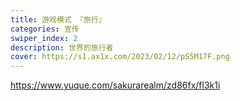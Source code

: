 ```yaml
---
title: 游戏模式 『旅行』
categories: 宣传
swiper_index: 2
description: 世界的旅行者
cover: https://s1.ax1x.com/2023/02/12/pS5M17F.png
---
```


https://www.yuque.com/sakurarealm/zd86fx/fl3k1i